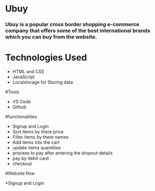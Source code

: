 # Ubuy
### Ubuy is a popular cross border shopping e-commerce company that offers some of the best international brands which you can buy from the website.


# Technologies Used
* HTML and CSS
* JavaScript
* Localstorage for Storing data

#Tools
* VS Code
* Github

#functionalities
* Signup and Login
* Sort items by there price
* Filter items by there names
* Add items into the cart
* update items quantities 
* procees to pay after entering the dropout details
* pay by debit card
* checkout

#Website flow

*Signup and Login

